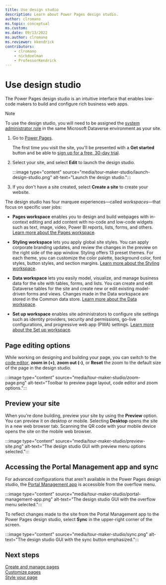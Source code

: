 ```yaml
---
title: Use design studio
description: Learn about Power Pages design studio.
author: clromano
ms.topic: conceptual
ms.custom: 
ms.date: 09/13/2022
ms.author: clromano
ms.reviewer: kkendrick
contributors:
    - clromano
    - nickdoelman
    - ProfessorKendrick
---
```


# Use design studio

The Power Pages design studio is an intuitive interface that enables low-code makers to build and configure rich business web apps.

> [!NOTE]
> To use the design studio, you will need to be assigned the [system administrator role](/power-platform/admin/assign-security-roles) in the same Microsoft Dataverse environment as your site. 

1. Go to [Power Pages](https://make.powerpages.microsoft.com/).

    The first time you visit the site, you'll be presented with a **Get started** button and be able to [sign up for a free, 30-day trial](trial-signup.md).

1. Select your site, and select **Edit** to launch the design studio.

    :::image type="content" source="media/tour-maker-studio/launch-design-studio.png" alt-text="Launch the design studio.":::

1. If you don't have a site created, select **Create a site** to create your website.

The design studio has four marquee experiences—called *workspaces*—that focus on specific user jobs:

- **Pages workspace** enables you to design and build webpages with in-context editing and add content with no-code and low-code widgets such as text, image, video, Power BI reports, lists, forms, and others. [Learn more about the Pages workspace](first-page.md).

- **Styling workspace** lets you apply global site styles. You can apply corporate branding updates, and review the changes in the preview on the right side of the app window. Styling offers 13 preset themes. For each theme, you can customize the color palette, background color, font styles, button styles, and section margins. [Learn more about the Styling workspace](style-site.md).

- **Data workspace** lets you easily model, visualize, and manage business data for the site with tables, forms, and lists. You can create and edit Dataverse tables for the site and create new or edit existing model-driven forms and views. Changes made in the Data workspace are stored in the Common data store. [Learn more about the Data workspace](use-data-workspace.md).

- **Set up workspace** enables site administrators to configure site settings such as identity providers, security and permissions, go-live configurations, and progressive web app (PWA) settings. [Learn more about the Set up workspace](..\configure\setup-workspace.md).

## Page editing options

While working on designing and building your page, you can switch to the [code editor](code-editor.md), **zoom in (+)**,  **zoom out (-)**, or **Reset** the zoom to the default size of the page in the design studio.

:::image type="content" source="media/tour-maker-studio/zoom-page.png" alt-text="Toolbar to preview page layout, code editor and zoom options.":::

## Preview your site

When you're done building, preview your site by using the **Preview** option. You can preview it on desktop or mobile. Selecting **Desktop** opens the site in a new web browser tab. Scanning the QR code with your mobile device opens the site on the mobile web browser.

:::image type="content" source="media/tour-maker-studio/preview-site.png" alt-text="The design studio GUI with preview menu options selected.":::

## Accessing the Portal Management app and sync

For advanced configurations that aren't available in the Power Pages design studio, the [Portal Management app](../configure/portal-management-app.md) is accessible from the overflow menu.

:::image type="content" source="media/tour-maker-studio/portal-management-app.png" alt-text="The design studio GUI with the overflow menu selected.":::

To reflect changes made to the site from the Portal Management app to the Power Pages design studio, select **Sync** in the upper-right corner of the screen.

:::image type="content" source="media/tour-maker-studio/sync.png" alt-text="The design studio GUI with the sync button emphasized.":::

## Next steps

[Create and manage pages](first-page.md)<br>
[Customize pages](customize-pages.md)<br>
[Style your page](style-site.md)
